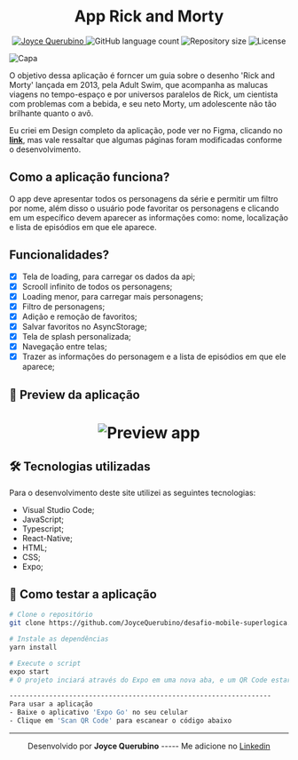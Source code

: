 <h1 align="center">App Rick and Morty</h1>
<!-- Badges -->
<p align="center">
   <a href="https://www.linkedin.com/in/joyce-querubino/">
      <img alt="Joyce Querubino" src="https://img.shields.io/badge/-Joyce Querubino-63D477?style=flat&logo=Linkedin&logoColor=white" />
   </a>
   
   <img alt="GitHub language count" src="https://img.shields.io/github/languages/count/JoyceQuerubino/desafio-mobile-superlogica?color=63D477">

  <img alt="Repository size" src="https://img.shields.io/github/repo-size/JoyceQuerubino/desafio-mobile-superlogica?color=63D477">
  
  <img alt="License" src="https://img.shields.io/badge/license-MIT-63D477">
</p>

![Capa](https://user-images.githubusercontent.com/66806696/134522332-4409a384-d920-4424-9515-120806ea59c0.png)

O objetivo dessa aplicação é forncer um guia sobre o desenho 'Rick and Morty' lançada em 2013, pela Adult Swim, que acompanha as malucas viagens no tempo-espaço e por universos paralelos de Rick, um cientista com problemas com a bebida, e seu neto Morty, um adolescente não tão brilhante quanto o avô.

Eu criei em Design completo da aplicação, pode ver no Figma, clicando no **[link](https://www.figma.com/file/faLAafFFNoi1vx8JbcgD7F/App-Rick-and-Morty?node-id=0%3A1)**, mas vale ressaltar que algumas páginas foram modificadas conforme o desenvolvimento.

## Como a aplicação funciona?

O app deve apresentar todos os personagens da série e permitir um filtro por nome, além disso o usuário pode favoritar os personagens e clicando em um específico devem aparecer as informações como: nome, localização e lista de episódios em que ele aparece.

## Funcionalidades?

- [x] Tela de loading, para carregar os dados da api;
- [x] Scrooll infinito de todos os personagens;
- [x] Loading menor, para carregar mais personagens;
- [x] Filtro de personagens;
- [x] Adição e remoção de favoritos;
- [x] Salvar favoritos no AsyncStorage;
- [x] Tela de splash personalizada;
- [x] Navegação entre telas;
- [x] Trazer as informações do personagem e a lista de episódios em que ele aparece;

## 📱 Preview da aplicação

<h1 align="center">
   <img src="/github/video-apt.gif" alt="Preview app"/>
</h1>

## 🛠 Tecnologias utilizadas

Para o desenvolvimento deste site utilizei as seguintes tecnologias:

- Visual Studio Code;
- JavaScript;
- Typescript;
- React-Native;
- HTML;
- CSS;
- Expo;

## 🚀 Como testar a aplicação

```bash
# Clone o repositório
git clone https://github.com/JoyceQuerubino/desafio-mobile-superlogica.git

# Instale as dependências
yarn install

# Execute o script
expo start
# O projeto inciará através do Expo em uma nova aba, e um QR Code estará disponível.

------------------------------------------------------------------
Para usar a aplicação
- Baixe o aplicativo 'Expo Go' no seu celular
- Clique em 'Scan QR Code' para escanear o código abaixo

```

---

<p align= center>
Desenvolvido por <strong>Joyce Querubino</strong>   -----   Me adicione no <a href="https://www.linkedin.com/in/joyce-querubino/"target="_blank">Linkedin</a>
</p>
